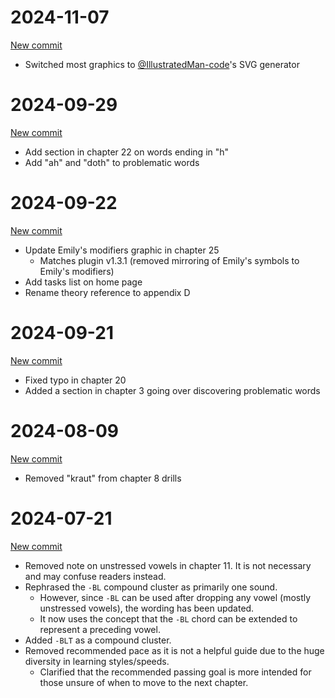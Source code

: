 # 2024-11-07

[New commit](#)

* Switched most graphics to [@IllustratedMan-code](https://github.com/IllustratedMan-code)'s SVG generator

# 2024-09-29

[New commit](https://github.com/aerickt/lapwing-for-beginners/commit/1c55d41e335cf5197578284dbb1acfe50a9f637d)

* Add section in chapter 22 on words ending in "h"
* Add "ah" and "doth" to problematic words

# 2024-09-22

[New commit](https://github.com/aerickt/lapwing-for-beginners/commit/f38bd1fe98da533ae78b516fdf8a211af5f38ad4)

* Update Emily's modifiers graphic in chapter 25
   * Matches plugin v1.3.1 (removed mirroring of Emily's symbols to Emily's modifiers)
* Add tasks list on home page
* Rename theory reference to appendix D

# 2024-09-21

[New commit](https://github.com/aerickt/lapwing-for-beginners/commit/18a16b3dab1416f9c61656f30486a9d82a4d1a5f)

* Fixed typo in chapter 20
* Added a section in chapter 3 going over discovering problematic words

# 2024-08-09

[New commit](https://github.com/aerickt/lapwing-for-beginners/tree/b25df90b1916a219c3a0acd9efdcdd0cb898c83c)

* Removed "kraut" from chapter 8 drills

# 2024-07-21

[New commit](https://github.com/aerickt/lapwing-for-beginners/tree/0a5693a42ecf89bcf0f99ee3541b1cc2d477bea0)

* Removed note on unstressed vowels in chapter 11. It is not necessary and may confuse readers instead.
* Rephrased the `-BL` compound cluster as primarily one sound.
   * However, since `-BL` can be used after dropping any vowel (mostly unstressed vowels), the wording has been updated.
   * It now uses the concept that the `-BL` chord can be extended to represent a preceding vowel.
* Added `-BLT` as a compound cluster.
* Removed recommended pace as it is not a helpful guide due to the huge diversity in learning styles/speeds.
   * Clarified that the recommended passing goal is more intended for those unsure of when to move to the next chapter.
